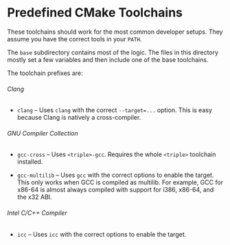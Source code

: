 # Predefined CMake Toolchains

These toolchains should work for the most common developer setups. They assume
you have the correct tools in your `PATH`.

The `base` subdirectory contains most of the logic. The files in this directory
mostly set a few variables and then include one of the base toolchains.

The toolchain prefixes are:

###### Clang

- `clang` – Uses `clang` with the correct `--target=...` option. This is easy
  because Clang is natively a cross-compiler.

###### GNU Compiler Collection

- `gcc-cross` – Uses `<triple>-gcc`. Requires the whole `<triple>` toolchain
  installed.

- `gcc-multilib` – Uses `gcc` with the correct options to enable the target.
  This only works when GCC is compiled as multilib. For example, GCC for x86-64
  is almost always compiled with support for i386, x86-64, and the x32 ABI.

###### Intel C/C++ Compiler

- `icc` – Uses `icc` with the correct options to enable the target.
